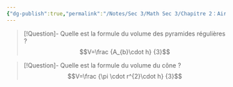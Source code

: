 ```yaml
---
{"dg-publish":true,"permalink":"/Notes/Sec 3/Math Sec 3/Chapitre 2：Aire et Volume/Section 2.3：Volume des solides/2. Volume d'une pyramide et d'un cône/"}
---
```



>[!Question]- Quelle est la formule du volume des pyramides régulières ?
>$$V=\frac {A_{b}\cdot h} {3}$$

>[!Question]- Quelle est la formule du volume du cône ?
>$$V=\frac {\pi \cdot r^{2}\cdot h} {3}$$
